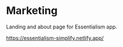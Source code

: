 # Marketing

Landing and about page for Essentialism app.

https://essentialism-simplify.netlify.app/
